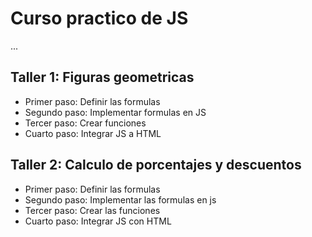 # Curso practico de JS

...

## Taller 1: Figuras geometricas

- Primer paso: Definir las formulas
- Segundo paso: Implementar formulas en JS
- Tercer paso: Crear funciones
- Cuarto paso: Integrar JS a HTML

## Taller 2: Calculo de porcentajes y descuentos

- Primer paso: Definir las formulas
- Segundo paso: Implementar las formulas en js
- Tercer paso: Crear las funciones 
- Cuarto paso: Integrar JS con HTML
